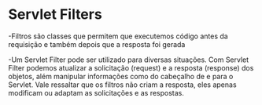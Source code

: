 <h1>Servlet Filters</h1>

-Filtros são classes que permitem que executemos código antes da requisição e também depois que a resposta foi gerada

-Um Servlet Filter pode ser utilizado para diversas situações. Com Servlet Filter podemos atualizar a solicitação (request) e a resposta (response) dos objetos, além manipular informações como do cabeçalho de e para o Servlet. Vale ressaltar que os filtros não criam a resposta, eles apenas modificam ou adaptam as solicitações e as respostas. 

